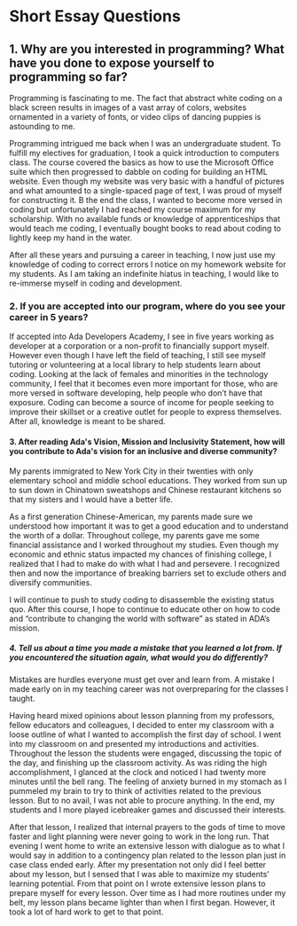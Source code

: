 <h1>Short Essay Questions</h1>
<h2>1. Why are you interested in programming? What have you done to expose yourself to programming so far?</h2>
<p>Programming is fascinating to me. The fact that abstract white coding on a black screen results in images of a vast array of colors, websites ornamented in a variety of fonts, or video clips of dancing puppies is astounding to me. </p>
<p> Programming intrigued me back when I was an undergraduate student. To fulfill my electives for graduation, I took a quick introduction to computers class. The course covered the basics as how to use the Microsoft Office suite which then progressed to dabble on coding for building an HTML website. Even though my website was very basic with a handful of pictures and what amounted to a single-spaced page of text, I was proud of myself for constructing it. B the end the class, I wanted to become more versed in coding but unfortunately I had reached my course maximum for my scholarship. With no available funds or knowledge of apprenticeships that would teach me coding, I eventually bought books to read about coding to lightly keep my hand in the water. </p>
<p>After all these years and pursuing a career in teaching, I now just use my knowledge of coding to correct errors I notice on my homework website for my students. As I am taking an indefinite hiatus in teaching, I would like to re-immerse myself in coding and development.</p>

<h3> 2. If you are accepted into our program, where do you see your career in 5 years?</h3>
<p>If accepted into Ada Developers Academy, I see in five years working as developer at a corporation or a non-profit to financially support myself. However even though I have left the field of teaching, I still see myself tutoring or volunteering at a local library to help students learn about coding. Looking at the lack of females and minorities in the technology community, I feel that it becomes even more important for those, who are more versed in software developing, help people who don’t have that exposure. Coding can become a source of income for people seeking to improve their skillset or a creative outlet for people to express themselves. After all, knowledge is meant to be shared.</p>

<h4> 3. After reading Ada's Vision, Mission and Inclusivity Statement, how will you contribute to Ada's vision for an inclusive and diverse community? </h4>  
<p>My parents immigrated to New York City in their twenties with only elementary school and middle school educations. They worked from sun up to sun down in Chinatown sweatshops and Chinese restaurant kitchens so that my sisters and I would have a better life.</p> 
<p>As a first generation Chinese-American, my parents made sure we understood how important it was to get a good education and to understand the worth of a dollar. Throughout college, my parents gave me some financial assistance and I worked throughout my studies. Even though my economic and ethnic status impacted my chances of finishing college, I realized that I had to make do with what I had and persevere. I recognized then and now the importance of breaking barriers set to exclude others and diversify communities.</p> 
<p>I will continue to push to study coding to disassemble the existing status quo. After this course, I hope to continue to educate other on how to code and “contribute to changing the world with software” as stated in ADA’s mission.</p>

<h5> 4. Tell us about a time you made a mistake that you learned a lot from. If you encountered the situation again, what would you do differently?</h5>
<p>Mistakes are hurdles everyone must get over and learn from. A mistake I made early on in my teaching career was not overpreparing for the classes I taught.</p> 
<p>Having heard mixed opinions about lesson planning from my professors, fellow educators and colleagues, I decided to enter my classroom with a loose outline of what I wanted to accomplish the first day of school. 
I went into my classroom on and presented my introductions and activities. Throughout the lesson the students were engaged, discussing the topic of the day, and finishing up the classroom activity. As was riding the high accomplishment, I glanced at the clock and noticed I had twenty more minutes until the bell rang. The feeling of anxiety burned in my stomach as I pummeled my brain to try to think of activities related to the previous lesson. But to no avail, I was not able to procure anything. In the end, my students and I more played icebreaker games and discussed their interests.</p> 
<p>After that lesson, I realized that internal prayers to the gods of time to move faster and light planning were never going to work in the long run. That evening I went home to write an extensive lesson with dialogue as to what I would say in addition to a contingency plan related to the lesson plan just in case class ended early. After my presentation not only did I feel better about my lesson, but I sensed that I was able to maximize my students’ learning potential. From that point on I wrote extensive lesson plans to prepare myself for every lesson. Over time as I had more routines under my belt, my lesson plans became lighter than when I first began. However, it took a lot of hard work to get to that point.</p>
